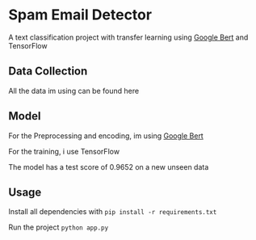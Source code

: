  <h1>Spam Email Detector</h1>
<p>
  A text classification project with transfer learning using <a href='https://www.kaggle.com/models/tensorflow/bert/frameworks/TensorFlow2/variations/bert-en-uncased-l-12-h-128-a-2/versions/2'>Google Bert</a> and 
 TensorFlow
</p>

<h2>Data Collection</h2>
<p>
 All the data im using can be found <ahref="https://github.com/azureeeeeeeeeeee/Email-Spam-Detector/blob/main/model/spam.csv">here</a>
</p>

<h2>Model</h2>
<p>For the Preprocessing and encoding, im using <a href='https://www.kaggle.com/models/tensorflow/bert/frameworks/TensorFlow2/variations/bert-en-uncased-l-12-h-128-a-2/versions/2'>Google Bert</a></p>
<p>For the training, i use TensorFlow</p>
<p>The model has a test score of 0.9652 on a new unseen data</p>

<h2>Usage</h2>
<p>
 Install all dependencies with
 <code>pip install -r requirements.txt</code>
</p>
<p>
  Run the project 
  <code>python app.py</code>
</p>
